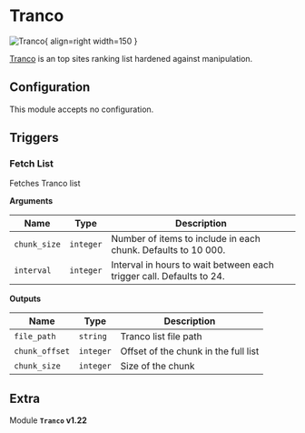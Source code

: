 # Tranco

![Tranco](/assets/playbooks/library/tranco.svg){ align=right width=150 }

[Tranco](https://tranco-list.eu/) is an top sites ranking list hardened against manipulation.

## Configuration

This module accepts no configuration.

## Triggers

### Fetch List

Fetches Tranco list

**Arguments**

| Name      |  Type   |  Description  |
| --------- | ------- | --------------------------- |
| `chunk_size` | `integer` | Number of items to include in each chunk. Defaults to 10 000. |
| `interval` | `integer` | Interval in hours to wait between each trigger call. Defaults to 24. |


**Outputs**

| Name      |  Type   |  Description  |
| --------- | ------- | --------------------------- |
| `file_path` | `string` | Tranco list file path |
| `chunk_offset` | `integer` | Offset of the chunk in the full list |
| `chunk_size` | `integer` | Size of the chunk |


## Extra

Module **`Tranco` v1.22**